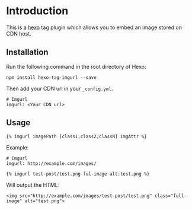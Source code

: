 # Introduction

This is a [hexo](http://hexo.io) tag plugin which allows you to embed an image stored on CDN host.

## Installation

Run the following command in the root directory of Hexo:

```
npm install hexo-tag-imgurl --save
```

Then add your CDN url in your `_config.yml`.

```
# Imgurl
imgurl: <Your CDN url>
```

## Usage

```
{% imgurl imagePath [class1,class2,classN] imgAttr %}
```

Example:

```
# Imgurl
imgurl: http://example.com/images/
```

```
{% imgurl test-post/test.png ful-image alt:test.png %}
```

Will output the HTML:

```
<img src="http://example.com/images/test-post/test.png" class="full-image" alt="test.png">
```

